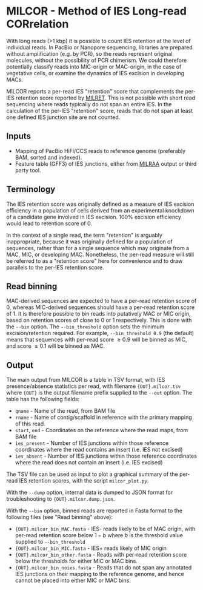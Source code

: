 MILCOR - Method of IES Long-read CORrelation
============================================

With long reads (>1 kbp) it is possible to count IES retention at the level of
individual reads. In PacBio or Nanopore sequencing, libraries are prepared
without amplification (e.g. by PCR), so the reads represent original molecules,
without the possibility of PCR chimerism. We could therefore potentially
classify reads into MIC-origin or MAC-origin, in the case of vegetative cells,
or examine the dynamics of IES excision in developing MACs.

MILCOR reports a per-read IES "retention" score that complements the per-IES
retention score reported by [MILRET](milret.md). This is not possible with
short read sequencing where reads typically do not span an entire IES. In the
calculation of the per-IES "retention" score, reads that do not span at least
one defined IES junction site are not counted.


Inputs
------

 * Mapping of PacBio HiFi/CCS reads to reference genome (preferably BAM, sorted
   and indexed).
 * Feature table (GFF3) of IES junctions, either from [MILRAA](milraa.md)
   output or third party tool.

<!--
Parameters
---------

-->

Terminology
-----------

The IES retention score was originally defined as a measure of IES excision
efficiency in a population of cells derived from an experimental knockdown of a
candidate gene involved in IES excision. 100% excision efficiency would lead to
retention score of 0.

In the context of a single read, the term "retention" is arguably
inappropriate, because it was originally defined for a population of sequences,
rather than for a single sequence which may originate from a MAC, MIC, or
developing MAC. Nonetheless, the per-read measure will still be referred to as
a "retention score" here for convenience and to draw parallels to the per-IES
retention score.


Read binning
------------

MAC-derived sequences are expected to have a per-read retention score of 0,
whereas MIC-derived sequences should have a per-read retention score of 1. It
is therefore possible to bin reads into putatively MAC or MIC origin, based on
retention scores of close to 0 or 1 respectively. This is done with the `--bin`
option. The `--bin_threshold` option sets the minimum excision/retention
required. For example, `--bin_threshold 0.9` (the default) means that sequences
with per-read score $\geq 0.9$ will be binned as MIC, and score $\leq 0.1$ will
be binned as MAC.


Output
------

The main output from MILCOR is a table in TSV format, with IES presence/absence
statistics per read, with filename `{OUT}.milcor.tsv` where `{OUT}` is the
output filename prefix supplied to the `--out` option. The table has the
following fields:

 * `qname` - Name of the read, from BAM file
 * `rname` - Name of contig/scaffold in reference with the primary mapping of
   this read.
 * `start`, `end` - Coordinates on the reference where the read maps, from BAM
   file
 * `ies_present` - Number of IES junctions within those reference coordinates
   where the read contains an insert (i.e. IES not excised)
 * `ies_absent` - Number of IES junctions within those reference coordinates
   where the read does not contain an insert (i.e. IES excised)

The TSV file can be used as input to plot a graphical summary of the per-read
IES retention scores, with the script `milcor_plot.py`.

With the `--dump` option, internal data is dumped to JSON format for
troubleshooting to `{OUT}.milcor.dump.json`.

With the `--bin` option, binned reads are reported in Fasta format to the
following files (see "Read binning" above):

 * `{OUT}.milcor_bin_MAC.fasta` - IES- reads likely to be of MAC origin, with
   per-read retention score below $1 - b$ where $b$ is the threshold value
   supplied to `--bin_threshold`
 * `{OUT}.milcor_bin_MIC.fasta` - IES+ reads likely of MIC origin
 * `{OUT}.milcor_bin_other.fasta` - Reads with per-read retention score below
   the thresholds for either MIC or MAC bins.
 * `{OUT}.milcor_bin_noies.fasta` - Reads that do not span any annotated IES
   junctions on their mapping to the reference genome, and hence cannot be
   placed into either MIC or MAC bins.
